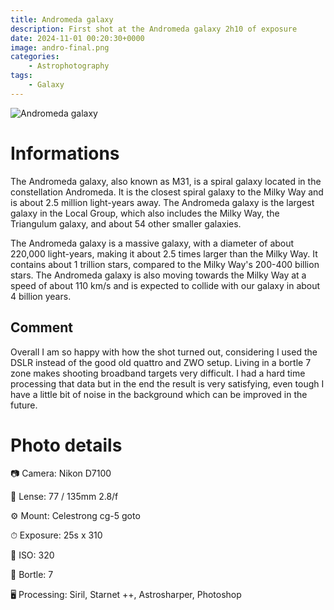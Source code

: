 ```yaml
---
title: Andromeda galaxy
description: First shot at the Andromeda galaxy 2h10 of exposure
date: 2024-11-01 00:20:30+0000
image: andro-final.png
categories:
    - Astrophotography
tags:
    - Galaxy
---
```


![Andromeda galaxy](andro-final.png)

# Informations

The Andromeda galaxy, also known as M31, is a spiral galaxy located in the constellation Andromeda. It is the closest spiral galaxy to the Milky Way and is about 2.5 million light-years away. The Andromeda galaxy is the largest galaxy in the Local Group, which also includes the Milky Way, the Triangulum galaxy, and about 54 other smaller galaxies.

The Andromeda galaxy is a massive galaxy, with a diameter of about 220,000 light-years, making it about 2.5 times larger than the Milky Way. It contains about 1 trillion stars, compared to the Milky Way's 200-400 billion stars. The Andromeda galaxy is also moving towards the Milky Way at a speed of about 110 km/s and is expected to collide with our galaxy in about 4 billion years.

## Comment

Overall I am so happy with how the shot turned out, considering I used the DSLR instead of the good old quattro and ZWO setup. Living in a bortle 7 zone makes shooting broadband targets very difficult. I had a hard time processing that data but in the end the result is very satisfying, even tough I have a little bit of noise in the background which can be improved in the future.

# Photo details

📷 Camera: Nikon D7100

🔭 Lense: 77 / 135mm 2.8/f

⚙️ Mount: Celestrong cg-5 goto

⏱ Exposure: 25s x 310

🌌 ISO: 320

🌇 Bortle: 7

🖥 Processing: Siril, Starnet ++, Astrosharper, Photoshop

